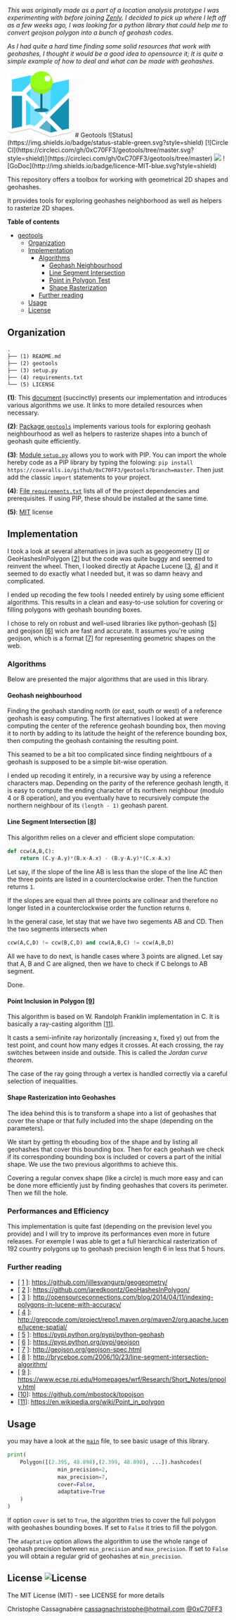 _This was originally made as a part of a location analysis prototype I was experimenting with before joining [Zenly](https://zen.ly/). I decided to pick up where I left off as a few weeks ago, I was looking for a python library that could help me to convert geojson polygon into a bunch of geohash codes._

_As I had quite a hard time finding some solid resources that work with geohashes, I thought it would be a good idea to opensource it; It is quite a simple example of how to deal and what can be made with geohashes._

<img src="https://github.com/0xC70FF3/geotools/blob/master/logo.png?raw=true" width="150"/>
# Geotools 
![Status](https://img.shields.io/badge/status-stable-green.svg?style=shield) 
[![Circle CI](https://circleci.com/gh/0xC70FF3/geotools/tree/master.svg?style=shield)](https://circleci.com/gh/0xC70FF3/geotools/tree/master) 
<img src="https://img.shields.io/badge/coverage-80%-green.svg?style=shield"/> 
![GoDoc](http://img.shields.io/badge/licence-MIT-blue.svg?style=shield) 

This repository offers a toolbox for working with geometrical 2D shapes and geohashes.

It provides tools for exploring geohashes neighborhood as well as helpers to rasterize 2D shapes.

**Table of contents**

- [geotools](#geotools)
  - [Organization](#organization)
  - [Implementation](#implementation)
    - [Algorithms](#algorithms)
      - [Geohash Neighbourhood](#geohash-neighbourhood)    
      - [Line Segment Intersection](#line-segment-intersection)
      - [Point in Polygon Test](#point-in-polygon)
      - [Shape Rasterization](#gshape-rasterization)
    - [Further reading](#further-reading-2)
  - [Usage](#usage)
  - [License](#license-)

## Organization

```
.
├── (1) README.md
├── (2) geotools
├── (3) setup.py
├── (4) requirements.txt
└── (5) LICENSE
```

**(1)**: This [document](/README.md) (succinctly) presents our implementation and introduces various algorithms we use. It links to more detailed resources when necessary.


**(2)**: [Package `geotools`](/geotools) implements various tools for exploring geohash neighbourhood as well as helpers to rasterize shapes into a bunch of geohash quite efficiently.

**(3)**: [Module `setup.py`](/setup.py) allows you to work with PIP. You can import the whole hereby code as a PIP library by typing the folowing:
```pip install https://coveralls.io/github/0xC70FF3/geotools?branch=master```. Then just add the classic ```import``` statements to your project.

**(4)**: [File `requirements.txt`](/requirements.txt) lists all of the project dependencies and prerequisites. If using PIP, these should be installed at the same time.

**(5)**: [MIT](/LICENSE) license

## Implementation

I took a look at several alternatives in java such as geogeometry [[1]] or GeoHashesInPolygon [[2]] but the code was quite buggy and seemed to reinvent the wheel. Then, I looked directly at Apache Lucene [[3], [4]] and it seemed to do exactly what I needed but, it was so damn heavy and complicated.

I ended up recoding the few tools I needed entirely by using some efficient algorithms. This results in a clean and easy-to-use solution for covering or filling polygons with geohash bounding boxes.

I chose to rely on robust and well-used libraries like python-geohash [[5]] and geojson [[6]] wich are fast and accurate. It assumes you're using geojson, which is a format [[7]] for representing geometric shapes on the web.

### Algorithms

Below are presented the major algorithms that are used in this library.

#### Geohash neighbourhood

Finding the geohash standing north (or east, south or west) of a reference geohash is easy computing. The first alternatives I looked at were computing the center of the reference geohash bounding box, then moving it to north by adding to its latitude the height of the reference bounding box, then computing the geohash containing the resulting point. 

This seamed to be a bit too complicated since finding neightbours of a geohash is supposed to be a simple bit-wise operation.

I ended up recoding it entirely, in a recursive way by using a reference characters map. Depending on the parity of the reference geohash length, it is easy to compute the ending character of its northern neighbour (modulo 4 or 8 operation), and you eventually have to recursively compute the northern neighbour of its ```(length - 1)``` geohash parent.  

#### Line Segment Intersection [[8]]

This algorithm relies on a clever and efficient slope computation:

```python
def ccw(A,B,C):
    return (C.y-A.y)*(B.x-A.x) - (B.y-A.y)*(C.x-A.x)
```

Let say, if the slope of the line AB is less than the slope of the line AC then the three points are listed in a counterclockwise order. Then the function returns `1`.

If the slopes are equal then all three points are collinear and therefore no longer listed in a counterclockwise order the function returns `0`.

In the general case, let stay that we have two segements AB and CD. Then the two segments intersects when

```python
ccw(A,C,D) != ccw(B,C,D) and ccw(A,B,C) != ccw(A,B,D)
```

All we have to do next, is handle cases where 3 points are aligned. Let say that A, B and C are aligned, then we have to check if C belongs to AB segment.

Done.

#### Point Inclusion in Polygon [[9]]

This algorithm is based on W. Randolph Franklin implementation in C. It is basically a ray-casting algorithm [[11]].

It casts a semi-infinite ray horizontally (increasing x, fixed y) out from the test point, and count how many edges it crosses. At each crossing, the ray switches between inside and outside. This is called the _Jordan curve theorem_.

The case of the ray going through a vertex is handled correctly via a careful selection of inequalities.

#### Shape Rasterization into Geohashes

The idea behind this is to transform a shape into a list of geohashes that cover the shape or that fully included into the shape (depending on the parameters).

We start by getting th ebouding box of the shape and by listing all geohashes that cover this bounding box. Then for each geohash we check if its corresponding bounding box is included or covers a part of the initial shape. We use the two previous algorithms to achieve this.

Covering a regular convex shape (like a circle) is much more easy and can be done more efficiently just by finding geohashes that covers its perimeter. Then we fill the hole.

### Performances and Efficiency

This implementation is quite fast (depending on the prevision level you provide) and I will try to improve its performances even more in future releases. For exemple I was able to get a full hierarchical rasterization of 192 country polygons up to geohash precision length 6 in less that 5 hours.


### Further reading

- [ [1] ]: https://github.com/jillesvangurp/geogeometry/ 
- [ [2] ]: https://github.com/jaredkoontz/GeoHashesInPolygon/
- [ [3] ]: http://opensourceconnections.com/blog/2014/04/11/indexing-polygons-in-lucene-with-accuracy/
- [ [4] ]: http://grepcode.com/project/repo1.maven.org/maven2/org.apache.lucene/lucene-spatial/
- [ [5] ]: https://pypi.python.org/pypi/python-geohash
- [ [6] ]: https://pypi.python.org/pypi/geojson
- [ [7] ]: http://geojson.org/geojson-spec.html
- [ [8] ]: http://bryceboe.com/2006/10/23/line-segment-intersection-algorithm/
- [  [9] ]: https://www.ecse.rpi.edu/Homepages/wrf/Research/Short_Notes/pnpoly.html
- [[10]]: https://github.com/mbostock/topojson
- [[11]]: https://en.wikipedia.org/wiki/Point_in_polygon

[1]: <https://github.com/jillesvangurp/geogeometry/> "geogeometry"
[2]: <https://github.com/jaredkoontz/GeoHashesInPolygon/> "GeoHashesInPolygon"
[3]: <http://opensourceconnections.com/blog/2014/04/11/indexing-polygons-in-lucene-with-accuracy/> "Apache Lucene"
[4]: <http://grepcode.com/project/repo1.maven.org/maven2/org.apache.lucene/lucene-spatial/> "Apache Lucene Source Code"
[5]: <https://pypi.python.org/pypi/python-geohash> "python-geohash"
[6]: <https://pypi.python.org/pypi/geojson> "python-geojson"
[7]: <http://geojson.org/geojson-spec.html> "GeoJSON format"
[8]: <http://bryceboe.com/2006/10/23/line-segment-intersection-algorithm/> "Line Segment Intersection"
[9]: <https://www.ecse.rpi.edu/Homepages/wrf/Research/Short_Notes/pnpoly.html> "Point Inclusion in Polygon"
[10]:<https://github.com/mbostock/topojson> "TopoJSON"
[11]:<https://en.wikipedia.org/wiki/Point_in_polygon> "Ray casting algorithm"

## Usage
you may have a look at the [`main`](/geotools/__main__.py) file, to see basic usage of this library.

```python
print(
	Polygon([(2.395, 48.898),(2.399, 48.890), ...]).hashcodes(
				min_precision=2, 
				max_precision=7, 
				cover=False,
				adaptative=True
	)
)
```

If option `cover` is set to `True`, the algorithm tries to cover the full polygon with geohashes bounding boxes. If set to `False` it tries to fill the polygon.

The `adaptative` option allows the algorithm to use the whole range of geohash precision between `min_precision` and `max_precision`. If set to `False` you will obtain a regular grid of geohashes at `min_precision`.

## License ![License](https://img.shields.io/badge/license-MIT-blue.svg?style=shield)

The MIT License (MIT) - see LICENSE for more details

Christophe Cassagnabère <cassagnachristophe@hotmail.com> [@0xC70FF3](https://twitter.com/0xC70FF3)
